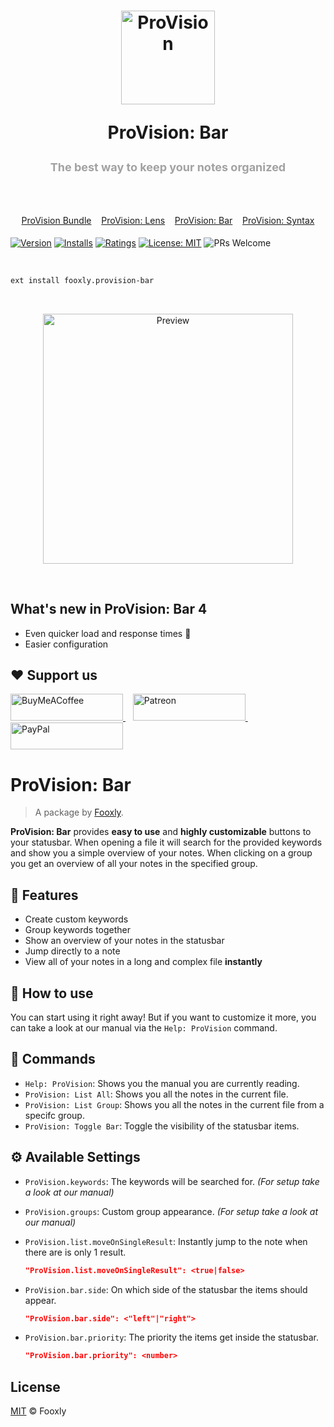 <h1 align="center">
  <a title="ProVision" href="https://marketplace.visualstudio.com/items?itemName=fooxly.provision-bar">
    <img src="https://assets.fooxly.com/extensions/provision/general/icon.png" alt="ProVision" height="150" />
  </a>
  <p>ProVision: Bar</p>
  <p style="color: #A2A2A2; font-size: 18px;">The best way to keep your notes organized</p>
  <br>
  <p style="color: #3366BB; font-size: 14px; font-weight: normal;">
    <a href="https://marketplace.visualstudio.com/items?itemName=fooxly.provision">ProVision Bundle</a>&nbsp;&nbsp;&nbsp;
    <a href="https://marketplace.visualstudio.com/items?itemName=fooxly.provision-lens">ProVision: Lens</a>&nbsp;&nbsp;&nbsp;
    <a href="https://marketplace.visualstudio.com/items?itemName=fooxly.provision-bar">ProVision: Bar</a>&nbsp;&nbsp;&nbsp;
    <a href="https://marketplace.visualstudio.com/items?itemName=fooxly.provision-syntax">ProVision: Syntax</a>
  </p>
</h1>

[![Version](https://vsmarketplacebadge.apphb.com/version-short/fooxly.provision-bar.svg)](https://marketplace.visualstudio.com/items?itemName=fooxly.provision-bar)
[![Installs](https://vsmarketplacebadge.apphb.com/installs-short/fooxly.provision-bar.svg)](https://marketplace.visualstudio.com/items?itemName=fooxly.provision-bar)
[![Ratings](https://vsmarketplacebadge.apphb.com/rating-short/fooxly.provision-bar.svg)](https://marketplace.visualstudio.com/items?itemName=fooxly.provision-bar)
[![License: MIT](https://img.shields.io/badge/License-MIT-brightgreen.svg)](https://github.com/Fooxly/vscode-provision-bar/blob/master/LICENSE)
![PRs Welcome](https://img.shields.io/badge/PRs-welcome-brightgreen.svg)

<br />

```sh
ext install fooxly.provision-bar
```

<br />
<p align="center">
  <img src="https://assets.fooxly.com/extensions/provision/bar/example.gif" alt="Preview" width="400" />
</p>
<br />

## What's new in ProVision: Bar 4

* Even quicker load and response times 🚀
* Easier configuration

## ❤️ Support us

<p>
  <a title="BuyMeACoffee" href="https://www.buymeacoffee.com/fooxly">
    <img src="https://assets.fooxly.com/third_party/buymeacoffee.png" alt="BuyMeACoffee" width="180" height="43" />
  </a>&nbsp;&nbsp;
  <a title="Patreon" href="https://www.patreon.com/fooxly">
    <img src="https://assets.fooxly.com/third_party/patreon.png" alt="Patreon" width="180" height="43" />
  </a>&nbsp;&nbsp;
  <a title="PayPal" href="https://www.paypal.com/cgi-bin/webscr?cmd=_s-xclick&hosted_button_id=3GEYSYZFXV9GE">
    <img src="https://assets.fooxly.com/third_party/paypal.png" alt="PayPal" width="180" height="43" />
  </a>
</p>

# ProVision: Bar

> A package by [Fooxly](https://www.fooxly.com).

**ProVision: Bar** provides **easy to use** and **highly customizable** buttons to your statusbar. When opening a file it will search for the provided keywords and show you a simple overview of your notes. When clicking on a group you get an overview of all your notes in the specified group.

## 📐 Features

* Create custom keywords
* Group keywords together
* Show an overview of your notes in the statusbar
* Jump directly to a note
* View all of your notes in a long and complex file **instantly**

## 📙 How to use

You can start using it right away! But if you want to customize it more, you can take a look at our manual via the `Help: ProVision` command.

## 📕 Commands

* `Help: ProVision`: Shows you the manual you are currently reading.
* `ProVision: List All`: Shows you all the notes in the current file.
* `ProVision: List Group`: Shows you all the notes in the current file from a specifc group.
* `ProVision: Toggle Bar`: Toggle the visibility of the statusbar items.

## ⚙️ Available Settings

* `ProVision.keywords`: The keywords will be searched for. _(For setup take a look at our manual)_
* `ProVision.groups`: Custom group appearance. _(For setup take a look at our manual)_
* `ProVision.list.moveOnSingleResult`: Instantly jump to the note when there are is only 1 result.

    ```json
    "ProVision.list.moveOnSingleResult": <true|false>
    ```

* `ProVision.bar.side`: On which side of the statusbar the items should appear.

    ```json
    "ProVision.bar.side": <"left"|"right">
    ```

* `ProVision.bar.priority`: The priority the items get inside the statusbar.

    ```json
    "ProVision.bar.priority": <number>
    ```

## License

[MIT](https://github.com/Fooxly/vscode-provision-bar/blob/master/LICENSE) &copy; Fooxly
